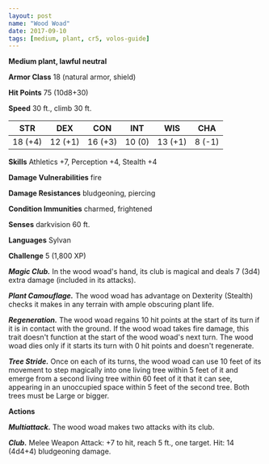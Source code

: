 ```yaml
---
layout: post
name: "Wood Woad"
date: 2017-09-10
tags: [medium, plant, cr5, volos-guide]
---
```


**Medium plant, lawful neutral**

**Armor Class** 18 (natural armor, shield)

**Hit Points** 75 (10d8+30)

**Speed** 30 ft., climb 30 ft.

|   STR   |   DEX   |   CON   |   INT   |   WIS   |   CHA   |
|:-----:|:-----:|:-----:|:-----:|:-----:|:-----:|
| 18 (+4) | 12 (+1) | 16 (+3) | 10 (0) | 13 (+1) | 8 (-1) |

**Skills** Athletics +7, Perception +4, Stealth +4

**Damage Vulnerabilities** fire

**Damage Resistances** bludgeoning, piercing

**Condition Immunities** charmed, frightened

**Senses** darkvision 60 ft.

**Languages** Sylvan

**Challenge** 5 (1,800 XP)

***Magic Club.*** In the wood woad's hand, its club is magical and deals 7 (3d4) extra damage (included in its attacks).

***Plant Camouflage.*** The wood woad has advantage on Dexterity (Stealth) checks it makes in any terrain with ample obscuring plant life.

***Regeneration.*** The wood woad regains 10 hit points at the start of its turn if it is in contact with the ground. If the wood woad takes fire damage, this trait doesn't function at the start of the wood woad's next turn. The wood woad dies only if it starts its turn with 0 hit points and doesn't regenerate.

***Tree Stride.*** Once on each of its turns, the wood woad can use 10 feet of its movement to step magically into one living tree within 5 feet of it and emerge from a second living tree within 60 feet of it that it can see, appearing in an unoccupied space within 5 feet of the second tree. Both trees must be Large or bigger.

**Actions**

***Multiattack.*** The wood woad makes two attacks with its club.

***Club.*** Melee Weapon Attack: +7 to hit, reach 5 ft., one target. Hit: 14 (4d4+4) bludgeoning damage.


